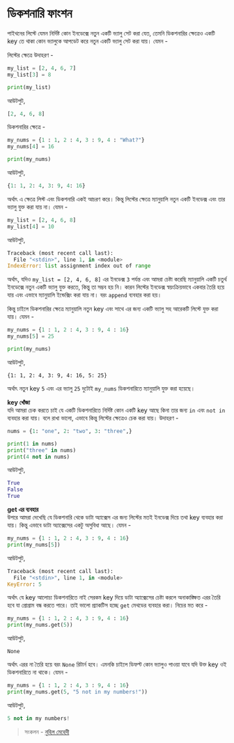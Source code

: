 # ডিকশনারি ফাংশন

পাইথনের লিস্টে যেমন নির্দিষ্ট কোন ইনডেক্সে নতুন একটি ভ্যালু সেট করা যেত, তেমনি ডিকশনারির ক্ষেত্রেও একটি key তে থাকা কোন ভ্যালুকে আপডেট করে নতুন একটি ভ্যালু সেট করা যায়। যেমন -

লিস্টের ক্ষেত্রে উদাহরণ -

```python
my_list = [2, 4, 6, 7]
my_list[3] = 8

print(my_list)
```

আউটপুট,

```python
[2, 4, 6, 8]
```

ডিকশনারির ক্ষেত্রে -

```python
my_nums = {1 : 1, 2 : 4, 3 : 9, 4 : "What?"}
my_nums[4] = 16

print(my_nums)
```

আউটপুট,

```python
{1: 1, 2: 4, 3: 9, 4: 16}
```

অর্থাৎ এ ক্ষেত্রে লিস্ট এবং ডিকশনারি একই আচরণ করে। কিন্তু লিস্টের ক্ষেত্রে ম্যানুয়ালি নতুন একটি ইনডেক্স এবং তার ভ্যালু যুক্ত করা যায় না। যেমন -

```python
my_list = [2, 4, 6, 8]
my_list[4] = 10
```

আউটপুট,

```python
Traceback (most recent call last):
  File "<stdin>", line 1, in <module>
IndexError: list assignment index out of range
```

অর্থাৎ, যদিও `my_list = [2, 4, 6, 8]` এর ইনডেক্স `3` পর্যন্ত এবং আমরা চেষ্টা করেছি ম্যানুয়ালি একটি চতুর্থ ইনডেক্সে নতুন একটি ভ্যালু যুক্ত করতে, কিন্তু তা সম্ভব হয় নি। কারন লিস্টের ইনডেক্স স্বয়ংক্রিয়ভাবে একবার তৈরি হয়ে যায় এবং এভাবে ম্যানুয়ালি ইন্ডেক্সিং করা যায় না। বরং `append` ব্যবহার করা হয়।

কিন্তু চাইলে ডিকশনারির ক্ষেত্রে ম্যানুয়ালি নতুন key এবং সাথে এর জন্য একটি ভ্যালু সহ আরেকটি লিস্টে যুক্ত করা যায়। যেমন -

```python
my_nums = {1 : 1, 2 : 4, 3 : 9, 4 : 16}
my_nums[5] = 25

print(my_nums)
```

আউটপুট,

```text
{1: 1, 2: 4, 3: 9, 4: 16, 5: 25}
```

অর্থাৎ নতুন key `5` এবং এর ভ্যালু `25` দুটোই `my_nums` ডিকশনারিতে ম্যানুয়ালি যুক্ত করা হয়েছে।

**key খোঁজা**  
যদি আমরা চেক করতে চাই যে একটি ডিকশনারিতে নির্দিষ্ট কোন একটি key আছে কিনা তার জন্য `in` এবং `not in` ব্যবহার করা যায়। বলে রাখা ভালো, এভাবে কিন্তু লিস্টের ক্ষেত্রেও চেক করা যায়। উদাহরণ -

```python
nums = {1: "one", 2: "two", 3: "three",}

print(1 in nums)
print("three" in nums)
print(4 not in nums)
```

আউটপুট,

```python
True
False
True
```

**get এর ব্যবহার**  
উপরে আমরা দেখেছি যে ডিকশনারি থেকে ডাটা অ্যাক্সেস এর জন্য লিস্টের মতই ইনডেক্স দিয়ে তথা key ব্যবহার করা যায়। কিন্তু এভাবে ডাটা অ্যাক্সেসের একটু অসুবিধা আছে। যেমন -

```python
my_nums = {1 : 1, 2 : 4, 3 : 9, 4 : 16}
print(my_nums[5])
```

আউটপুট,

```python
Traceback (most recent call last):
  File "<stdin>", line 1, in <module>
KeyError: 5
```

অর্থাৎ যে key আলোচ্য ডিকশনারিতে নাই সেরকম key দিয়ে ডাটা অ্যাক্সেসের চেষ্টা করলে অনাকাঙ্ক্ষিত এরর তৈরি হবে যা প্রোগ্রাম বন্ধ করতে পারে। তাই ভালো প্র্যাকটিস হচ্ছে `get` মেথডের ব্যবহার করা। নিচের মত করে -

```python
my_nums = {1 : 1, 2 : 4, 3 : 9, 4 : 16}
print(my_nums.get(5))
```

আউটপুট,

```text
None
```

অর্থাৎ এরর না তৈরি হয়ে বরং `None` রিটার্ন হবে। এমনকি চাইলে ডিফল্ট কোন ভ্যালুও পাওয়া যাবে যদি উক্ত key ওই ডিকশনারিতে না থাকে। যেমন -

```python
my_nums = {1 : 1, 2 : 4, 3 : 9, 4 : 16}
print(my_nums.get(5, "5 not in my numbers!"))
```

আউটপুট,

```python
5 not in my numbers!
```

> সংকলন - [নুহিল মেহেদী](https://nuhil.net)

